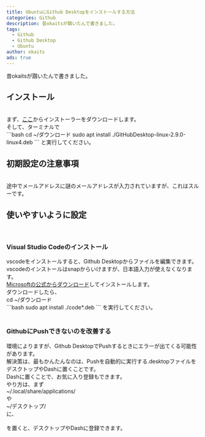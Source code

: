 ```yaml
---
title: UbuntuにGithub Desktopをインストールする方法
categories: Github
description: 昔okaitsが躓いたんで書きました。
tags:
  - Github
  - Github Desktop
  - Ubuntu
author: okaits
ads: true
---
```

<div class="adservice-pc"></div>
昔okaitsが躓いたんで書きました。<br>

<h2>インストール</h2>
<br>
まず、<a href="https://github.com/shiftkey/desktop/releases/download/release-2.9.0-linux4/GitHubDesktop-linux-2.9.0-linux4.deb">ここ</a>からインストーラーをダウンロードします。<br>
そして、ターミナルで<br>
```bash
cd ~/ダウンロード
sudo apt install ./GitHubDesktop-linux-2.9.0-linux4.deb
```
と実行してください。<br>
<h2>初期設定の注意事項</h2>
<br>
途中でメールアドレスに謎のメールアドレスが入力されていますが、これはスルーです。<br>
<h2>使いやすいように設定</h2>
<br>
<h3>Visual Studio Codeのインストール</h3>
vscodeをインストールすると、Github Desktopからファイルを編集できます。<br>
vscodeのインストールはsnapからいけますが、日本語入力が使えなくなります。<br>
<a href="https://code.visualstudio.com/docs/?dv=linux64_deb">Microsoftの公式からダウンロード</a>してインストールします。<br>
ダウンロードしたら、<br>
cd ~/ダウンロード<br>
```bash
sudo apt install ./code*.deb
```
を実行してください。<br>
<br>
<h3>GithubにPushできないのを改善する</h3>
環境によりますが、Github DesktopでPushするときにエラーが出てくる可能性があります。<br>
解決策は、最もかんたんなのは、Pushを自動的に実行する.desktopファイルをデスクトップやDashに置くことです。<br>
Dashに置くことで、お気に入り登録もできます。<br>
やり方は、まず<br>
~/.local/share/applications/<br>
や<br>
~/デスクトップ/
<br>
に、<br>
<script src="https://gist.github.com/okaits/725da880b0113d36a5994b4375bc168b.js"></script><br>
を置くと、デスクトップやDashに登録できます。
<div class="adservice-pc adservice-sp"></div>